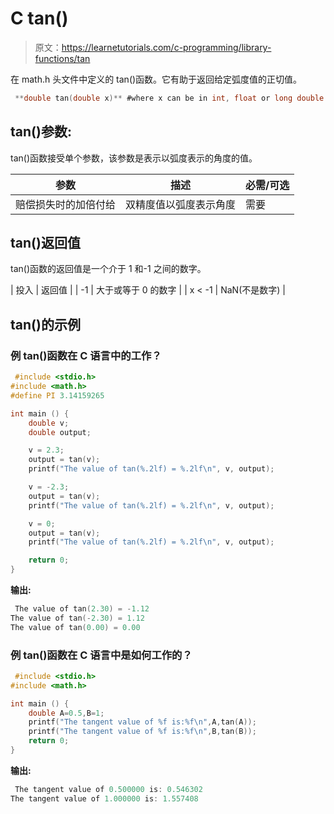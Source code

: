 # C tan()

> 原文：<https://learnetutorials.com/c-programming/library-functions/tan>

在 math.h 头文件中定义的 tan()函数。它有助于返回给定弧度值的正切值。

```c
 **double tan(double x)** #where x can be in int, float or long double 

```

## tan()参数:

tan()函数接受单个参数，该参数是表示以弧度表示的角度的值。

| 参数 | 描述 | 必需/可选 |
| --- | --- | --- |
| 赔偿损失时的加倍付给 | 双精度值以弧度表示角度 | 需要 |

## tan()返回值

tan()函数的返回值是一个介于 1 和-1 之间的数字。

| 投入 | 返回值 |
| -1 | 大于或等于 0 的数字 |
| x < -1 | NaN(不是数字) |

## tan()的示例

### 例 tan()函数在 C 语言中的工作？

```c
 #include <stdio.h>
#include <math.h>
#define PI 3.14159265

int main () {
    double v;
    double output;

    v = 2.3;
    output = tan(v);
    printf("The value of tan(%.2lf) = %.2lf\n", v, output);

    v = -2.3;
    output = tan(v);
    printf("The value of tan(%.2lf) = %.2lf\n", v, output);

    v = 0;
    output = tan(v);
    printf("The value of tan(%.2lf) = %.2lf\n", v, output);

    return 0;
} 

```

**输出:**

```c
 The value of tan(2.30) = -1.12
The value of tan(-2.30) = 1.12
The value of tan(0.00) = 0.00 
```

### 例 tan()函数在 C 语言中是如何工作的？

```c
 #include <stdio.h>
#include <math.h>

int main () {
    double A=0.5,B=1;
    printf("The tangent value of %f is:%f\n",A,tan(A));
    printf("The tangent value of %f is:%f\n",B,tan(B));
    return 0;
} 

```

**输出:**

```c
 The tangent value of 0.500000 is: 0.546302
The tangent value of 1.000000 is: 1.557408 
```